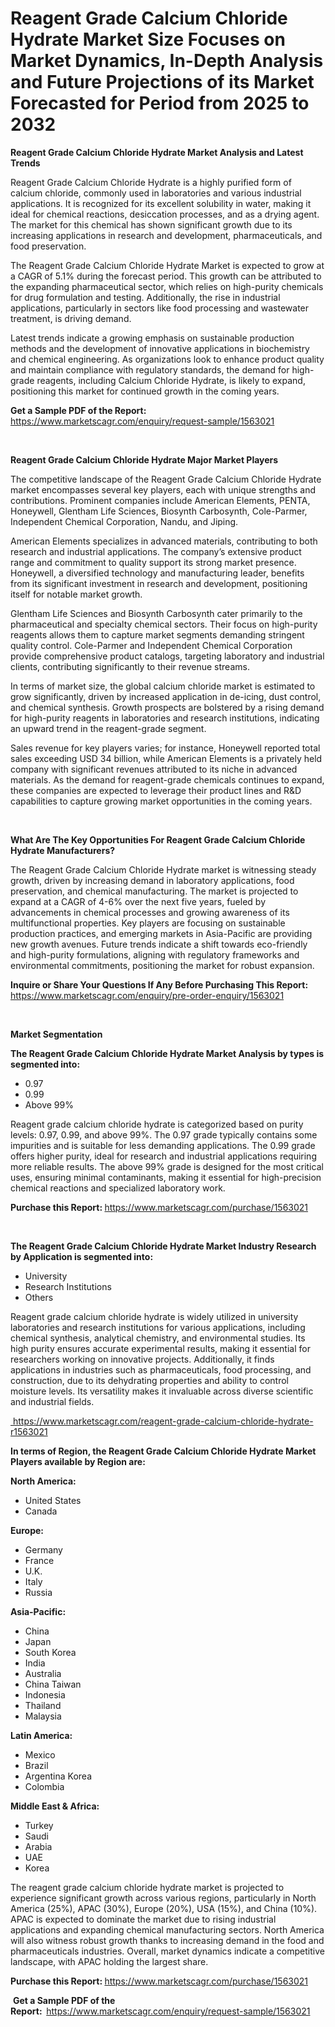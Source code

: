 <p><h1>Reagent Grade Calcium Chloride Hydrate Market Size Focuses on Market Dynamics, In-Depth Analysis and Future Projections of its Market Forecasted for Period from 2025 to 2032</h1></p><p><strong>Reagent Grade Calcium Chloride Hydrate Market Analysis and Latest Trends</strong></p>
<p><p>Reagent Grade Calcium Chloride Hydrate is a highly purified form of calcium chloride, commonly used in laboratories and various industrial applications. It is recognized for its excellent solubility in water, making it ideal for chemical reactions, desiccation processes, and as a drying agent. The market for this chemical has shown significant growth due to its increasing applications in research and development, pharmaceuticals, and food preservation.</p><p>The Reagent Grade Calcium Chloride Hydrate Market is expected to grow at a CAGR of 5.1% during the forecast period. This growth can be attributed to the expanding pharmaceutical sector, which relies on high-purity chemicals for drug formulation and testing. Additionally, the rise in industrial applications, particularly in sectors like food processing and wastewater treatment, is driving demand.</p><p>Latest trends indicate a growing emphasis on sustainable production methods and the development of innovative applications in biochemistry and chemical engineering. As organizations look to enhance product quality and maintain compliance with regulatory standards, the demand for high-grade reagents, including Calcium Chloride Hydrate, is likely to expand, positioning this market for continued growth in the coming years.</p></p>
<p><strong>Get a Sample PDF of the Report:&nbsp;</strong> <a href="https://www.marketscagr.com/enquiry/request-sample/1563021?utm_campaign=3510&utm_medium=2&utm_source=Github&utm_content=ia&utm_term=14042025&utm_id=reagent-grade-calcium-chloride-hydrate">https://www.marketscagr.com/enquiry/request-sample/1563021</a></p>
<p>&nbsp;</p>
<p><strong>Reagent Grade Calcium Chloride Hydrate Major Market Players</strong></p>
<p><p>The competitive landscape of the Reagent Grade Calcium Chloride Hydrate market encompasses several key players, each with unique strengths and contributions. Prominent companies include American Elements, PENTA, Honeywell, Glentham Life Sciences, Biosynth Carbosynth, Cole-Parmer, Independent Chemical Corporation, Nandu, and Jiping.</p><p>American Elements specializes in advanced materials, contributing to both research and industrial applications. The company’s extensive product range and commitment to quality support its strong market presence. Honeywell, a diversified technology and manufacturing leader, benefits from its significant investment in research and development, positioning itself for notable market growth.</p><p>Glentham Life Sciences and Biosynth Carbosynth cater primarily to the pharmaceutical and specialty chemical sectors. Their focus on high-purity reagents allows them to capture market segments demanding stringent quality control. Cole-Parmer and Independent Chemical Corporation provide comprehensive product catalogs, targeting laboratory and industrial clients, contributing significantly to their revenue streams.</p><p>In terms of market size, the global calcium chloride market is estimated to grow significantly, driven by increased application in de-icing, dust control, and chemical synthesis. Growth prospects are bolstered by a rising demand for high-purity reagents in laboratories and research institutions, indicating an upward trend in the reagent-grade segment.</p><p>Sales revenue for key players varies; for instance, Honeywell reported total sales exceeding USD 34 billion, while American Elements is a privately held company with significant revenues attributed to its niche in advanced materials. As the demand for reagent-grade chemicals continues to expand, these companies are expected to leverage their product lines and R&D capabilities to capture growing market opportunities in the coming years.</p></p>
<p>&nbsp;</p>
<p><strong>What Are The Key Opportunities For Reagent Grade Calcium Chloride Hydrate Manufacturers?</strong></p>
<p><p>The Reagent Grade Calcium Chloride Hydrate market is witnessing steady growth, driven by increasing demand in laboratory applications, food preservation, and chemical manufacturing. The market is projected to expand at a CAGR of 4-6% over the next five years, fueled by advancements in chemical processes and growing awareness of its multifunctional properties. Key players are focusing on sustainable production practices, and emerging markets in Asia-Pacific are providing new growth avenues. Future trends indicate a shift towards eco-friendly and high-purity formulations, aligning with regulatory frameworks and environmental commitments, positioning the market for robust expansion.</p></p>
<p><strong>Inquire or Share Your Questions If Any Before Purchasing This Report:</strong> <a href="https://www.marketscagr.com/enquiry/pre-order-enquiry/1563021?utm_campaign=3510&utm_medium=2&utm_source=Github&utm_content=ia&utm_term=14042025&utm_id=reagent-grade-calcium-chloride-hydrate">https://www.marketscagr.com/enquiry/pre-order-enquiry/1563021</a></p>
<p>&nbsp;</p>
<p><strong>Market Segmentation</strong></p>
<p><strong>The Reagent Grade Calcium Chloride Hydrate Market Analysis by types is segmented into:</strong></p>
<p><ul><li>0.97</li><li>0.99</li><li>Above 99%</li></ul></p>
<p><p>Reagent grade calcium chloride hydrate is categorized based on purity levels: 0.97, 0.99, and above 99%. The 0.97 grade typically contains some impurities and is suitable for less demanding applications. The 0.99 grade offers higher purity, ideal for research and industrial applications requiring more reliable results. The above 99% grade is designed for the most critical uses, ensuring minimal contaminants, making it essential for high-precision chemical reactions and specialized laboratory work.</p></p>
<p><strong>Purchase this Report:&nbsp;</strong><a href="https://www.marketscagr.com/purchase/1563021?utm_campaign=3510&utm_medium=2&utm_source=Github&utm_content=ia&utm_term=14042025&utm_id=reagent-grade-calcium-chloride-hydrate">https://www.marketscagr.com/purchase/1563021</a></p>
<p>&nbsp;</p>
<p><strong>The Reagent Grade Calcium Chloride Hydrate Market Industry Research by Application is segmented into:</strong></p>
<p><ul><li>University</li><li>Research Institutions</li><li>Others</li></ul></p>
<p><p>Reagent grade calcium chloride hydrate is widely utilized in university laboratories and research institutions for various applications, including chemical synthesis, analytical chemistry, and environmental studies. Its high purity ensures accurate experimental results, making it essential for researchers working on innovative projects. Additionally, it finds applications in industries such as pharmaceuticals, food processing, and construction, due to its dehydrating properties and ability to control moisture levels. Its versatility makes it invaluable across diverse scientific and industrial fields.</p></p>
<p><a href="https://www.marketscagr.com/reagent-grade-calcium-chloride-hydrate-r1563021?utm_campaign=3510&utm_medium=2&utm_source=Github&utm_content=ia&utm_term=14042025&utm_id=reagent-grade-calcium-chloride-hydrate">&nbsp;https://www.marketscagr.com/reagent-grade-calcium-chloride-hydrate-r1563021</a></p>
<p><strong>In terms of Region, the Reagent Grade Calcium Chloride Hydrate Market Players available by Region are:</strong></p>
<p>
    <p> <strong> North America: </strong>
        <ul>
            <li>United States</li>
            <li>Canada</li>
        </ul>
        </p> 
    <p> <strong> Europe: </strong>
        <ul>
            <li>Germany</li>
            <li>France</li>
            <li>U.K.</li>
            <li>Italy</li>
            <li>Russia</li>
        </ul>
        </p> 
    <p> <strong> Asia-Pacific: </strong>
        <ul>
            <li>China</li>
            <li>Japan</li>
            <li>South Korea</li>
            <li>India</li>
            <li>Australia</li>
            <li>China Taiwan</li>
            <li>Indonesia</li>
            <li>Thailand</li>
            <li>Malaysia</li>
        </ul>
        </p> 
    <p> <strong> Latin America: </strong>
        <ul>
            <li>Mexico</li>
            <li>Brazil</li>
            <li>Argentina Korea</li>
            <li>Colombia</li>
        </ul>
        </p> 
    <p> <strong> Middle East & Africa: </strong>
        <ul>
            <li>Turkey</li>
            <li>Saudi</li>
            <li>Arabia</li>
            <li>UAE</li>
            <li>Korea</li>
        </ul>
    </p>
    </p>
<p><p>The reagent grade calcium chloride hydrate market is projected to experience significant growth across various regions, particularly in North America (25%), APAC (30%), Europe (20%), USA (15%), and China (10%). APAC is expected to dominate the market due to rising industrial applications and expanding chemical manufacturing sectors. North America will also witness robust growth thanks to increasing demand in the food and pharmaceuticals industries. Overall, market dynamics indicate a competitive landscape, with APAC holding the largest share.</p></p>
<p><strong>Purchase this Report: </strong><a href="https://www.marketscagr.com/purchase/1563021?utm_campaign=3510&utm_medium=2&utm_source=Github&utm_content=ia&utm_term=14042025&utm_id=reagent-grade-calcium-chloride-hydrate">https://www.marketscagr.com/purchase/1563021</a></p>
<p>&nbsp;<strong>Get a Sample PDF of the Report:&nbsp;&nbsp;</strong><a href="https://www.marketscagr.com/enquiry/request-sample/1563021?utm_campaign=3510&utm_medium=2&utm_source=Github&utm_content=ia&utm_term=14042025&utm_id=reagent-grade-calcium-chloride-hydrate">https://www.marketscagr.com/enquiry/request-sample/1563021</a></p>
<p><strong></strong></p>
<p><p></p><p></p><p></p></p>